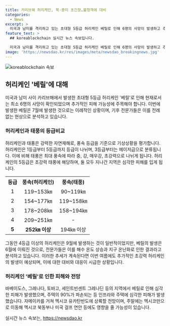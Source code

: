 ```yaml
---
title: 카리브해 허리케인, 북·중미 초긴장…불청객에 대비
categories:
  - News
excerpt: >
  미국과 남미를 격리하고 있는 초대형 5등급 허리케인 베릴로 인해 6명의 사망이 발생하고 추가적인 피해 가능성에 주목이 집중되고 있다. 해수가 뜨거워진 이후 7월에 발생한 것으로, 해당 계절에 이 정도의 강력한 허리케인은 이례적이다. 전문가들은 이 상황이 지구 온난화로 인해 해수 온도 상승으로 허리케인 발생 시기를 앞당기고 규모도 키웠을 가능성을 경계하고 있다. 허리케인은 주요 섬들에 막대한 피해를 줬으며, 지금은 멕시코 유카탄 반도와 미국 걸프 연안에도 영향을 미치고 있으며, 추가적인 피해 가능성이 우려된다.
feature_text: >
  ## koreablockchain 실시간 뉴스 속보입니다.

  미국과 남미를 격리하고 있는 초대형 5등급 허리케인 베릴로 인해 6명의 사망이 발생하고 추가적인 피해 가능성에 주목이 집중되고 있다. 해수가 뜨거워진 이후 7월에 발생한 것으로, 해당 계절에 이 정도의 강력한 허리케인은 이례적이다. 전문가들은 이 상황이 지구 온난화로 인해 해수 온도 상승으로 허리케인 발생 시기를 앞당기고 규모도 키웠을 가능성을 경계하고 있다. 허리케인은 주요 섬들에 막대한 피해를 줬으며, 지금은 멕시코 유카탄 반도와 미국 걸프 연안에도 영향을 미치고 있으며, 추가적인 피해 가능성이 우려된다.
image: 'https://newsdao.kr/res/images/meta/newsdao_breakingnews.jpg'
---
```


<p><img src="https://newsdao.kr/res/images/meta/newsdao_breakingnews.jpg" alt="koreablockchain 속보" /></p>

<h2 data-ke-size="size26">허리케인 '베릴'에 대해</h2>

<p data-ke-size="size16">미국과 남미 사이 카리브해에서 발생한 초대형 5등급 허리케인 '베릴'로 인해 현재로서는 최소 6명의 사망이 확인되었으며 추가적인 피해 가능성에 주목해야 합니다. 이번에 발생한 베릴은 7월에 발생한 것으로는 이례적인 상황이며, 기후 전문가들은 이를 전례 없는 현상으로 분석하고 있습니다.</p>

<h3 data-ke-size="size24">허리케인과 태풍의 등급비교</h3>

<p data-ke-size="size16">허리케인과 태풍은 강력한 자연재해로, 풍속 등급을 기준으로 기상상황을 평가합니다. 허리케인은 1등급부터 5등급까지 등급이 나뉘며, 3등급부터는 메이저급으로 분류됩니다. 이에 비해 태풍은 최대 풍속에 따라 중, 강, 매우강, 초강력으로 나뉘게 됩니다. 허리케인의 5등급은 초강력 태풍에 해당하며, 둘 모두 지나간 지역은 심각한 피해를 입게 됩니다.</p>

<table>
    <tr>
        <th style="text-align: center;">등급</th>
        <th style="text-align: center;">풍속(허리케인)</th>
        <th style="text-align: center;">풍속(태풍)</th>
    </tr>
    <tr>
        <td style="text-align: center;">1</td>
        <td style="text-align: center;">119~153㎞</td>
        <td style="text-align: center;">90~119㎞</td>
    </tr>
    <tr>
        <td style="text-align: center;">2</td>
        <td style="text-align: center;">154~177㎞</td>
        <td style="text-align: center;">119~158㎞</td>
    </tr>
    <tr>
        <td style="text-align: center;">3</td>
        <td style="text-align: center;">178~208㎞</td>
        <td style="text-align: center;">158~194㎞</td>
    </tr>
    <tr>
        <td style="text-align: center;">4</td>
        <td style="text-align: center;">209~251㎞</td>
        <td style="text-align: center;">-</td>
    </tr>
    <tr>
        <td style="text-align: center;"><b>5</b></td>
        <td style="text-align: center;"><b>252㎞ 이상</b></td>
        <td style="text-align: center;">194㎞ 이상</td>
    </tr>
</table>

<p data-ke-size="size16">그동안 4등급 이상의 허리케인은 9월에 발생하는 것이 일반적이었지만, 베릴의 발생은 6월에 이뤄진 것으로, 전문가들은 이를 해수 온도 상승과 지구 온난화로 인한 결과라고 분석하고 있습니다. 이러한 추세가 계속된다면 이번 여름에도 추가적인 초강력 허리케인의 발생이 예상되며, 이에 대한 대비와 대응이 시급한 상황입니다.</p>

<h3 data-ke-size="size24">허리케인 '베릴'로 인한 피해와 전망</h3>

<p data-ke-size="size16">바베이도스, 그레나다, 토바고, 세인트빈센트 그레나딘 등의 지역에서 베릴로 인해 심각한 피해가 발생했으며, 주택의 90%가 파손되는 등 인프라와 주택에 심각한 피해가 발생했습니다. 자메이카를 거쳐 멕시코 유카탄반도에 상륙할 전망이며, 주말에는 멕시코만으로 이동해 멕시코 북동부나 미국 걸프 연안 등에도 영향을 줄 가능성이 있습니다.</p>
실시간 뉴스 속보는, <a href="https://newsdao.kr" rel="dofollow">https://newsdao.kr</a>


